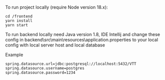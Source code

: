 To run project locally (require Node version 18.x):
```
cd /frontend
yarn install
yarn start
```

To run backend locally need Java version 1.8, IDE Intellij and change these config in backend\src\main\resources\application.properties to your local config with local server host and local database 

Example
```
spring.datasource.url=jdbc:postgresql://localhost:5432/VTT
spring.datasource.username=postgres
spring.datasource.password=1234
```
